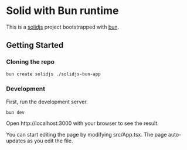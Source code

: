 # Solid with Bun runtime

This is a [solidjs](https://github.com/solidjs/solid) project bootstrapped with [bun](https://bun.sh/).

## Getting Started

### Cloning the repo

```sh
bun create solidjs ./solidjs-bun-app
```

### Development

First, run the development server.

```
bun dev
```

Open http://localhost:3000 with your browser to see the result.

You can start editing the page by modifying src/App.tsx. The page auto-updates as you edit the file.

